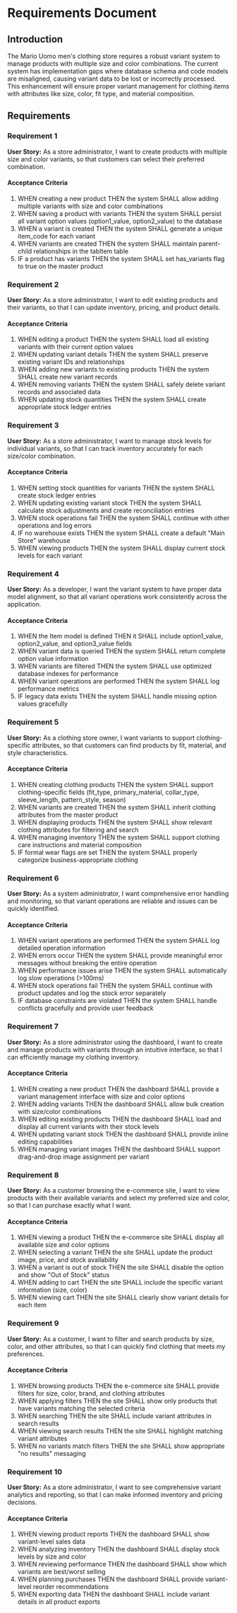 # Requirements Document

## Introduction

The Mario Uomo men's clothing store requires a robust variant system to manage products with multiple size and color combinations. The current system has implementation gaps where database schema and code models are misaligned, causing variant data to be lost or incorrectly processed. This enhancement will ensure proper variant management for clothing items with attributes like size, color, fit type, and material composition.

## Requirements

### Requirement 1

**User Story:** As a store administrator, I want to create products with multiple size and color variants, so that customers can select their preferred combination.

#### Acceptance Criteria

1. WHEN creating a new product THEN the system SHALL allow adding multiple variants with size and color combinations
2. WHEN saving a product with variants THEN the system SHALL persist all variant option values (option1_value, option2_value) to the database
3. WHEN a variant is created THEN the system SHALL generate a unique item_code for each variant
4. WHEN variants are created THEN the system SHALL maintain parent-child relationships in the tabItem table
5. IF a product has variants THEN the system SHALL set has_variants flag to true on the master product

### Requirement 2

**User Story:** As a store administrator, I want to edit existing products and their variants, so that I can update inventory, pricing, and product details.

#### Acceptance Criteria

1. WHEN editing a product THEN the system SHALL load all existing variants with their current option values
2. WHEN updating variant details THEN the system SHALL preserve existing variant IDs and relationships
3. WHEN adding new variants to existing products THEN the system SHALL create new variant records
4. WHEN removing variants THEN the system SHALL safely delete variant records and associated data
5. WHEN updating stock quantities THEN the system SHALL create appropriate stock ledger entries

### Requirement 3

**User Story:** As a store administrator, I want to manage stock levels for individual variants, so that I can track inventory accurately for each size/color combination.

#### Acceptance Criteria

1. WHEN setting stock quantities for variants THEN the system SHALL create stock ledger entries
2. WHEN updating existing variant stock THEN the system SHALL calculate stock adjustments and create reconciliation entries
3. WHEN stock operations fail THEN the system SHALL continue with other operations and log errors
4. IF no warehouse exists THEN the system SHALL create a default "Main Store" warehouse
5. WHEN viewing products THEN the system SHALL display current stock levels for each variant

### Requirement 4

**User Story:** As a developer, I want the variant system to have proper data model alignment, so that all variant operations work consistently across the application.

#### Acceptance Criteria

1. WHEN the Item model is defined THEN it SHALL include option1_value, option2_value, and option3_value fields
2. WHEN variant data is queried THEN the system SHALL return complete option value information
3. WHEN variants are filtered THEN the system SHALL use optimized database indexes for performance
4. WHEN variant operations are performed THEN the system SHALL log performance metrics
5. IF legacy data exists THEN the system SHALL handle missing option values gracefully

### Requirement 5

**User Story:** As a clothing store owner, I want variants to support clothing-specific attributes, so that customers can find products by fit, material, and style characteristics.

#### Acceptance Criteria

1. WHEN creating clothing products THEN the system SHALL support clothing-specific fields (fit_type, primary_material, collar_type, sleeve_length, pattern_style, season)
2. WHEN variants are created THEN the system SHALL inherit clothing attributes from the master product
3. WHEN displaying products THEN the system SHALL show relevant clothing attributes for filtering and search
4. WHEN managing inventory THEN the system SHALL support clothing care instructions and material composition
5. IF formal wear flags are set THEN the system SHALL properly categorize business-appropriate clothing

### Requirement 6

**User Story:** As a system administrator, I want comprehensive error handling and monitoring, so that variant operations are reliable and issues can be quickly identified.

#### Acceptance Criteria

1. WHEN variant operations are performed THEN the system SHALL log detailed operation information
2. WHEN errors occur THEN the system SHALL provide meaningful error messages without breaking the entire operation
3. WHEN performance issues arise THEN the system SHALL automatically log slow operations (>100ms)
4. WHEN stock operations fail THEN the system SHALL continue with product updates and log the stock error separately
5. IF database constraints are violated THEN the system SHALL handle conflicts gracefully and provide user feedback

### Requirement 7

**User Story:** As a store administrator using the dashboard, I want to create and manage products with variants through an intuitive interface, so that I can efficiently manage my clothing inventory.

#### Acceptance Criteria

1. WHEN creating a new product THEN the dashboard SHALL provide a variant management interface with size and color options
2. WHEN adding variants THEN the dashboard SHALL allow bulk creation with size/color combinations
3. WHEN editing existing products THEN the dashboard SHALL load and display all current variants with their stock levels
4. WHEN updating variant stock THEN the dashboard SHALL provide inline editing capabilities
5. WHEN managing variant images THEN the dashboard SHALL support drag-and-drop image assignment per variant

### Requirement 8

**User Story:** As a customer browsing the e-commerce site, I want to view products with their available variants and select my preferred size and color, so that I can purchase exactly what I want.

#### Acceptance Criteria

1. WHEN viewing a product THEN the e-commerce site SHALL display all available size and color options
2. WHEN selecting a variant THEN the site SHALL update the product image, price, and stock availability
3. WHEN a variant is out of stock THEN the site SHALL disable the option and show "Out of Stock" status
4. WHEN adding to cart THEN the site SHALL include the specific variant information (size, color)
5. WHEN viewing cart THEN the site SHALL clearly show variant details for each item

### Requirement 9

**User Story:** As a customer, I want to filter and search products by size, color, and other attributes, so that I can quickly find clothing that meets my preferences.

#### Acceptance Criteria

1. WHEN browsing products THEN the e-commerce site SHALL provide filters for size, color, brand, and clothing attributes
2. WHEN applying filters THEN the site SHALL show only products that have variants matching the selected criteria
3. WHEN searching THEN the site SHALL include variant attributes in search results
4. WHEN viewing search results THEN the site SHALL highlight matching variant attributes
5. WHEN no variants match filters THEN the site SHALL show appropriate "no results" messaging

### Requirement 10

**User Story:** As a store administrator, I want to see comprehensive variant analytics and reporting, so that I can make informed inventory and pricing decisions.

#### Acceptance Criteria

1. WHEN viewing product reports THEN the dashboard SHALL show variant-level sales data
2. WHEN analyzing inventory THEN the dashboard SHALL display stock levels by size and color
3. WHEN reviewing performance THEN the dashboard SHALL show which variants are best/worst selling
4. WHEN planning purchases THEN the dashboard SHALL provide variant-level reorder recommendations
5. WHEN exporting data THEN the dashboard SHALL include variant details in all product exports